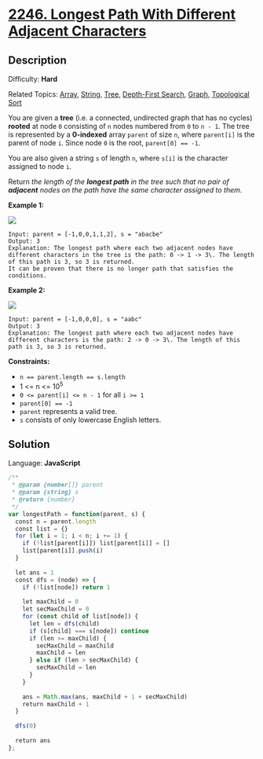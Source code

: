 # [2246\. Longest Path With Different Adjacent Characters](https://leetcode.com/problems/longest-path-with-different-adjacent-characters/)

## Description

Difficulty: **Hard**  

Related Topics: [Array](https://leetcode.com/tag/array/), [String](https://leetcode.com/tag/string/), [Tree](https://leetcode.com/tag/tree/), [Depth-First Search](https://leetcode.com/tag/depth-first-search/), [Graph](https://leetcode.com/tag/graph/), [Topological Sort](https://leetcode.com/tag/topological-sort/)


You are given a **tree** (i.e. a connected, undirected graph that has no cycles) **rooted** at node `0` consisting of `n` nodes numbered from `0` to `n - 1`. The tree is represented by a **0-indexed** array `parent` of size `n`, where `parent[i]` is the parent of node `i`. Since node `0` is the root, `parent[0] == -1`.

You are also given a string `s` of length `n`, where `s[i]` is the character assigned to node `i`.

Return _the length of the **longest path** in the tree such that no pair of **adjacent** nodes on the path have the same character assigned to them._

**Example 1:**

![](https://assets.leetcode.com/uploads/2022/03/25/testingdrawio.png)

```
Input: parent = [-1,0,0,1,1,2], s = "abacbe"
Output: 3
Explanation: The longest path where each two adjacent nodes have different characters in the tree is the path: 0 -> 1 -> 3\. The length of this path is 3, so 3 is returned.
It can be proven that there is no longer path that satisfies the conditions. 
```

**Example 2:**

![](https://assets.leetcode.com/uploads/2022/03/25/graph2drawio.png)

```
Input: parent = [-1,0,0,0], s = "aabc"
Output: 3
Explanation: The longest path where each two adjacent nodes have different characters is the path: 2 -> 0 -> 3\. The length of this path is 3, so 3 is returned.
```

**Constraints:**

*   `n == parent.length == s.length`
*   1 <= n <= 10<sup>5</sup>
*   `0 <= parent[i] <= n - 1` for all `i >= 1`
*   `parent[0] == -1`
*   `parent` represents a valid tree.
*   `s` consists of only lowercase English letters.


## Solution

Language: **JavaScript**

```javascript
/**
 * @param {number[]} parent
 * @param {string} s
 * @return {number}
 */
var longestPath = function(parent, s) {
  const n = parent.length
  const list = {}
  for (let i = 1; i < n; i += 1) {
    if (!list[parent[i]]) list[parent[i]] = []
    list[parent[i]].push(i)
  }
  
  let ans = 1
  const dfs = (node) => {
    if (!list[node]) return 1
    
    let maxChild = 0
    let secMaxChild = 0
    for (const child of list[node]) {
      let len = dfs(child)
      if (s[child] === s[node]) continue
      if (len >= maxChild) {
        secMaxChild = maxChild
        maxChild = len
      } else if (len > secMaxChild) {
        secMaxChild = len
      }
    }
    
    ans = Math.max(ans, maxChild + 1 + secMaxChild)
    return maxChild + 1
  }
  
  dfs(0)
  
  return ans
};
```